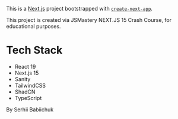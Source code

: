 This is a [Next.js](https://nextjs.org) project bootstrapped with [`create-next-app`](https://nextjs.org/docs/app/api-reference/cli/create-next-app).

This project is created via JSMastery NEXT.JS 15 Crash Course, for educational purposes.

# Tech Stack

- React 19
- Next.js 15
- Sanity
- TailwindCSS
- ShadCN
- TypeScript

By Serhii Babiichuk